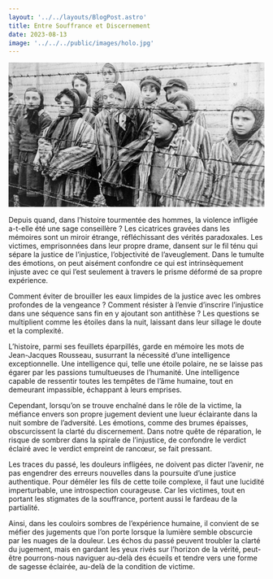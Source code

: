 ```yaml
---
layout: '../../layouts/BlogPost.astro'
title: Entre Souffrance et Discernement
date: 2023-08-13
image: '../../../public/images/holo.jpg'
---
```

![](../../../public/images/holo.jpg)

Depuis quand, dans l’histoire tourmentée des hommes, la violence  infligée a-t-elle été une sage conseillère ? Les cicatrices gravées dans  les mémoires sont un miroir étrange, réfléchissant des vérités  paradoxales. Les victimes, emprisonnées dans leur propre drame, dansent  sur le fil ténu qui sépare la justice de l’injustice, l’objectivité de  l’aveuglement. Dans le tumulte des émotions, on peut aisément confondre  ce qui est intrinsèquement injuste avec ce qui l’est seulement à travers  le prisme déformé de sa propre expérience.

Comment éviter de brouiller les eaux limpides de la justice avec les  ombres profondes de la vengeance ? Comment résister à l’envie d’inscrire  l’injustice dans une séquence sans fin en y ajoutant son antithèse ?  Les questions se multiplient comme les étoiles dans la nuit, laissant  dans leur sillage le doute et la complexité.

L’histoire, parmi ses feuillets éparpillés, garde en mémoire les mots  de Jean-Jacques Rousseau, susurrant la nécessité d’une intelligence  exceptionnelle. Une intelligence qui, telle une étoile polaire, ne se  laisse pas égarer par les passions tumultueuses de l’humanité. Une  intelligence capable de ressentir toutes les tempêtes de l’âme humaine,  tout en demeurant impassible, échappant à leurs emprises.

Cependant, lorsqu’on se trouve enchaîné dans le rôle de la victime,  la méfiance envers son propre jugement devient une lueur éclairante dans  la nuit sombre de l’adversité. Les émotions, comme des brumes épaisses,  obscurcissent la clarté du discernement. Dans notre quête de  réparation, le risque de sombrer dans la spirale de l’injustice, de  confondre le verdict éclairé avec le verdict empreint de rancœur, se  fait pressant.

Les traces du passé, les douleurs infligées, ne doivent pas dicter  l’avenir, ne pas engendrer des erreurs nouvelles dans la poursuite d’une  justice authentique. Pour démêler les fils de cette toile complexe, il  faut une lucidité imperturbable, une introspection courageuse. Car les  victimes, tout en portant les stigmates de la souffrance, portent aussi  le fardeau de la partialité.

Ainsi, dans les couloirs sombres de l’expérience humaine, il convient  de se méfier des jugements que l’on porte lorsque la lumière semble  obscurcie par les nuages de la douleur. Les échos du passé peuvent  troubler la clarté du jugement, mais en gardant les yeux rivés sur  l’horizon de la vérité, peut-être pourrons-nous naviguer au-delà des  écueils et tendre vers une forme de sagesse éclairée, au-delà de la  condition de victime.
